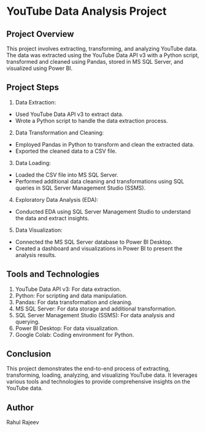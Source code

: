 # YouTube Data Analysis Project
## Project Overview

This project involves extracting, transforming, and analyzing YouTube data. The data was extracted using the YouTube Data API v3 with a Python script, transformed and cleaned using Pandas, stored in MS SQL Server, and visualized using Power BI.

## Project Steps
1. Data Extraction:

* Used YouTube Data API v3 to extract data.
* Wrote a Python script to handle the data extraction process.

2. Data Transformation and Cleaning:

* Employed Pandas in Python to transform and clean the extracted data.
* Exported the cleaned data to a CSV file.

3. Data Loading:

* Loaded the CSV file into MS SQL Server.
* Performed additional data cleaning and transformations using SQL queries in SQL Server Management Studio (SSMS).

4. Exploratory Data Analysis (EDA):

* Conducted EDA using SQL Server Management Studio to understand the data and extract insights.

5. Data Visualization:

* Connected the MS SQL Server database to Power BI Desktop.
* Created a dashboard and visualizations in Power BI to present the analysis results.

## Tools and Technologies
1. YouTube Data API v3: For data extraction.
2. Python: For scripting and data manipulation.
3. Pandas: For data transformation and cleaning.
4. MS SQL Server: For data storage and additional transformation.
5. SQL Server Management Studio (SSMS): For data analysis and querying.
6. Power BI Desktop: For data visualization.
7. Google Colab: Coding environment for Python.


## Conclusion
This project demonstrates the end-to-end process of extracting, transforming, loading, analyzing, and visualizing YouTube data. It leverages various tools and technologies to provide comprehensive insights on the YouTube data.

## Author
Rahul Rajeev
